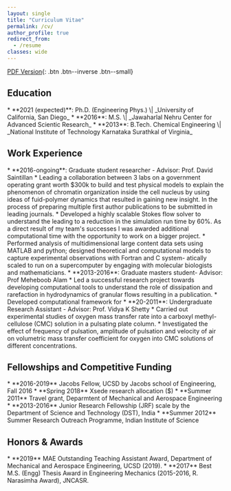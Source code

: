 ```yaml
---
layout: single
title: "Curriculum Vitae"
permalink: /cv/
author_profile: true
redirect_from:
  - /resume
classes: wide
---
```


[PDF Version](https://drive.google.com/file/d/1LPJx0k7CLqru35XLSchfl-oqAx2EudOT/view?usp=sharing){: .btn .btn--inverse .btn--small}

<h2>Education</h2>
* **2021 (expected)**: Ph.D. (Engineering Phys.) \| _University of California, San Diego_
* **2016**: M.S. \| _Jawaharlal Nehru Center for Advanced Scientic Research_
* **2013**: B.Tech. Chemical Engineering \| _National Institute of Technology Karnataka Surathkal of Virginia_

<h2>Work Experience</h2>
* **2016-ongoing**: Graduate student researcher - Advisor: Prof. David Saintillan
  * Leading a collaboration between 3 labs on a government operating grant worth $300k to build and
test physical models to explain the phenomenon of chromatin organization inside the cell nucleus by
using ideas of fuid-polymer dynamics that resulted in gaining new insight. In the process of preparing
multiple first author publications to be submitted in leading journals.
* Developed a highly scalable Stokes flow solver to understand the leading to a reduction in the simulation
run time by 60%. As a direct result of my team's successes I was awarded additional computational
time with the opportunity to work on a bigger project.
* Performed analysis of multidimensional large content data sets using MATLAB and python; designed
theoretical and computational models to capture experimental observations with Fortran and C system-
atically scaled to run on a supercomputer by engaging with molecular biologists and mathematicians.
* **2013-2016**: Graduate masters student- Advisor: Prof Meheboob Alam
  * Led a successful research project towards developing computational tools to understand the role of
  dissipation and rarefaction in hydrodynamics of granular flows resulting in a publication.
  * Developed computational framework for 
* **20-2011**: Undergraduate Research Assistant - Advisor: Prof. Vidya K Shetty
  * Carried out experimental studies of oxygen mass transfer rate into a carboxyl methyl-cellulose (CMC)
solution in a pulsating plate column.
 * Investigated the effect of frequency of pulsation, amplitude of pulsation and velocity of air on volumetric
mass transfer coefficient for oxygen into CMC solutions of different concentrations.

<h2>Fellowships and Competitive Funding</h2>
* **2016-2019**     Jacobs Fellow, UCSD by Jacobs school of Engineering, Fall 2016
* **Spring 2018**   Xsede research allocation ($)
* **Summer 2011**   Travel grant, Deparmtent of Mechanical and Aerospace Engineering
* **2013-2016** Junior Research Fellowship (JRF) scale by the Department of Science and Technology (DST), India
* **Summer 2012** Summer Research Outreach Programme, Indian Institute of Science

<h2>Honors & Awards</h2>
* **2019**  MAE Outstanding Teaching Assistant Award, Department of Mechanical and Aerospace Engineering, UCSD (2019).
* **2017**  Best M.S. (Engg) Thesis Award in Engineering Mechanics (2015-2016, R. Narasimha Award), JNCASR.
